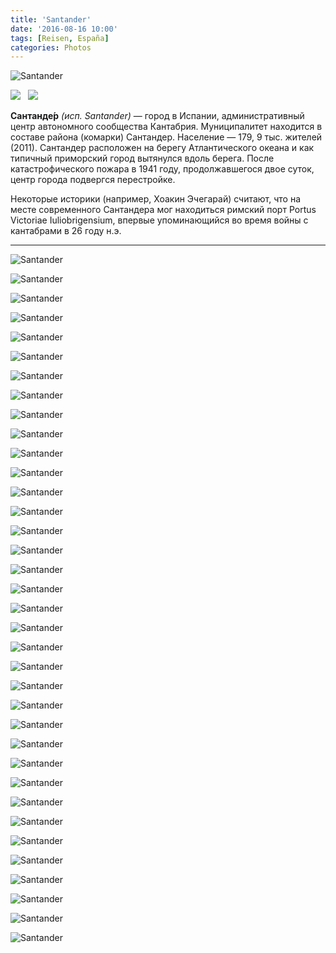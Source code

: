```yaml
---
title: 'Santander'
date: '2016-08-16 10:00'
tags: [Reisen, España]
categories: Photos
---
```


<div class='preview'><img src='{{urls.media}}/SantanderOK.jpg' alt='Santander'></div>

<img src='https://upload.wikimedia.org/wikipedia/commons/thumb/6/62/City_of_Santander%2C_Spain_Flag_%28Oficial_version%29.PNG/100px-City_of_Santander%2C_Spain_Flag_%28Oficial_version%29.PNG'>   <img src='https://upload.wikimedia.org/wikipedia/commons/thumb/b/be/City_of_Santander%2C_Spain_Coat_of_arms_%28Oficial_version%29.png/90px-City_of_Santander%2C_Spain_Coat_of_arms_%28Oficial_version%29.png'>

**Сантанде́р** _(исп. Santander)_ — город в Испании, административный центр автономного сообщества Кантабрия. Муниципалитет находится в составе района (комарки) Сантандер. Население — 179, 9 тыс. жителей (2011). Сантандер расположен на берегу Атлантического океана и как типичный приморский город вытянулся вдоль берега. После катастрофического пожара в 1941 году, продолжавшегося двое суток, центр города подвергся перестройке.

Некоторые историки (например, Хоакин Эчегарай) считают, что на месте современного Сантандера мог находиться римский порт Portus Victoriae Iuliobrigensium, впервые упоминающийся во время войны с кантабрами в 26 году н.э.

---

<a id='7eb91efaef9880229ae5ff8a44a43f51-800'></a>![Santander]({{urls.media}}/7eb91efaef9880229ae5ff8a44a43f51-800.jpg 'Гибрид памятника «Стерегущему» и Екатерине в «Катином садике» СПб.')

<a id='eb1e317496153bc808f4bfe815e598e9-800'></a>![Santander]({{urls.media}}/eb1e317496153bc808f4bfe815e598e9-800.jpg 'Головной офис банка «Сантандер».')

<a id='cc89425c207b398bef16c945354ed305-800'></a>![Santander]({{urls.media}}/cc89425c207b398bef16c945354ed305-800.jpg 'Один из офисов банка «Сантандер».')

<a id='825c1fd8f0658b444e1219ee50569871-800'></a>![Santander]({{urls.media}}/825c1fd8f0658b444e1219ee50569871-800.jpg 'Почтамт.')

<a id='e563c4ab745928fe4f43a0552f90c1a5-800'></a>![Santander]({{urls.media}}/e563c4ab745928fe4f43a0552f90c1a5-800.jpg 'Почтамт, корпус II.')

<a id='a9ba0032a6db33e341cefe5e8e2371aa-800'></a>![Santander]({{urls.media}}/a9ba0032a6db33e341cefe5e8e2371aa-800.jpg 'Сберкасса.')

<a id='da9bb15ea4a867218c117a820154c9e6-800'></a>![Santander]({{urls.media}}/da9bb15ea4a867218c117a820154c9e6-800.jpg 'Лицо женщины.')

<a id='23ba6f9bbe4bd63e8ca6ef97690019b5-800'></a>![Santander]({{urls.media}}/23ba6f9bbe4bd63e8ca6ef97690019b5-800.jpg '«Теремок».')

<a id='595717703a1a943ea559167f076ddb6b-800'></a>![Santander]({{urls.media}}/595717703a1a943ea559167f076ddb6b-800.jpg 'Перед собором.')

<a id='b1b8dd5bb1dea70a91a31ebbb40da2df-800'></a>![Santander]({{urls.media}}/b1b8dd5bb1dea70a91a31ebbb40da2df-800.jpg 'Собор, вид сбоку.')

<a id='2ef9ddc49463b9c47f4a0c09f11da7c1-800'></a>![Santander]({{urls.media}}/2ef9ddc49463b9c47f4a0c09f11da7c1-800.jpg 'Вход в собор.')

<a id='f050f6830623e24bba9d410d76fb91a2-800'></a>![Santander]({{urls.media}}/f050f6830623e24bba9d410d76fb91a2-800.jpg 'Собор, золотишко.')

<a id='a6f6d2cbc7e25bfc6805791c91428621-800'></a>![Santander]({{urls.media}}/a6f6d2cbc7e25bfc6805791c91428621-800.jpg 'Еще золотишко.')

<a id='c4484fbeab9657a01e57bdd104197480-800'></a>![Santander]({{urls.media}}/c4484fbeab9657a01e57bdd104197480-800.jpg 'Неиспользуемые исповедальные кабинки.')

<a id='a22b748e7944e40eca5991423c12c42c-800'></a>![Santander]({{urls.media}}/a22b748e7944e40eca5991423c12c42c-800.jpg 'Витражи и статуя.')

<a id='1c76444992ac35395caf6cbb90bb6ded-800'></a>![Santander]({{urls.media}}/1c76444992ac35395caf6cbb90bb6ded-800.jpg 'Витражи и небо.')

<a id='69a0fb85940467ae50e57d1067b6a9ef-800'></a>![Santander]({{urls.media}}/69a0fb85940467ae50e57d1067b6a9ef-800.jpg 'Витражи.')

<a id='8fa85519825eb50d9169f966311b8f6c-800'></a>![Santander]({{urls.media}}/8fa85519825eb50d9169f966311b8f6c-800.jpg 'Свет.')

<a id='2eff2abcd2eabec995558b9dbba50bdc-800'></a>![Santander]({{urls.media}}/2eff2abcd2eabec995558b9dbba50bdc-800.jpg 'Фреска на рабоче-крестьяские темы.')

<a id='a326a404283bfbac68a837466e0e91b7-800'></a>![Santander]({{urls.media}}/a326a404283bfbac68a837466e0e91b7-800.jpg 'Кованая решетка.')

<a id='4fa080b43bcdc889b46cafbb33c2fb2c-800'></a>![Santander]({{urls.media}}/4fa080b43bcdc889b46cafbb33c2fb2c-800.jpg 'Клуатр.')

<a id='76e737fa3f1fca66cf417cd83e594f58-800'></a>![Santander]({{urls.media}}/76e737fa3f1fca66cf417cd83e594f58-800.jpg 'Еще клуатр.')

<a id='ee3146bf29797a2b5190ab6f278b8ce4-800'></a>![Santander]({{urls.media}}/ee3146bf29797a2b5190ab6f278b8ce4-800.jpg 'И еще.')

<a id='078a13ec98f983daa1d062b950381627-800'></a>![Santander]({{urls.media}}/078a13ec98f983daa1d062b950381627-800.jpg 'И еще.')

<a id='37a6cff3e2d2e49f47af567693d70ae2-800'></a>![Santander]({{urls.media}}/37a6cff3e2d2e49f47af567693d70ae2-800.jpg 'Крестик и звоночек.')

<a id='8ad90d53eb8a1717235ca1b48b42e85c-800'></a>![Santander]({{urls.media}}/8ad90d53eb8a1717235ca1b48b42e85c-800.jpg 'Дверь и бывшая дверь.')

<a id='ba915ed42b658e7f37ecae2a4373ade1-800'></a>![Santander]({{urls.media}}/ba915ed42b658e7f37ecae2a4373ade1-800.jpg 'Твит на басурманском.')

<a id='88edf77c7d01a14c127b29681ae88db9-800'></a>![Santander]({{urls.media}}/88edf77c7d01a14c127b29681ae88db9-800.jpg 'Не знаю, что хотел сказать скульптор.')

<a id='5cbf84f7e8bd5ea93325293e866ab51b-800'></a>![Santander]({{urls.media}}/5cbf84f7e8bd5ea93325293e866ab51b-800.jpg 'Не знаю, что хотел сказать префект.')

<a id='51fd2169e83df969a933956bc5c3f8d5-800'></a>![Santander]({{urls.media}}/51fd2169e83df969a933956bc5c3f8d5-800.jpg 'Нога на ногу.')

<a id='7a495df1fdc52fa5fe6b83faf459de41-800'></a>![Santander]({{urls.media}}/7a495df1fdc52fa5fe6b83faf459de41-800.jpg 'Под ногами множество таких знаков. Половина выковырена и унесена на память туристами.')

<a id='c9f5b3da06c168963104c4dc62493f6f-800'></a>![Santander]({{urls.media}}/c9f5b3da06c168963104c4dc62493f6f-800.jpg 'Уличная табличка.')

<a id='e4acccd7ce8ac48cc900ea80cb120f33-800'></a>![Santander]({{urls.media}}/e4acccd7ce8ac48cc900ea80cb120f33-800.jpg 'Рынок.')

<a id='46360ad25481886d833df8e76c59b2fe-800'></a>![Santander]({{urls.media}}/46360ad25481886d833df8e76c59b2fe-800.jpg 'Рынок, вход.')

<a id='7c4d6c625212f17cad36b935ab969c00-800'></a>![Santander]({{urls.media}}/7c4d6c625212f17cad36b935ab969c00-800.jpg 'Рынок изнутри.')

<a id='11a511cd8fa9237df850894d6aa41cee-800'></a>![Santander]({{urls.media}}/11a511cd8fa9237df850894d6aa41cee-800.jpg 'Испанские писатели.')
